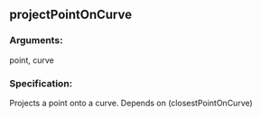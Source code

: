 ## projectPointOnCurve
### Arguments: 
point, curve
### Specification: 
Projects a point onto a curve. Depends on (closestPointOnCurve)
